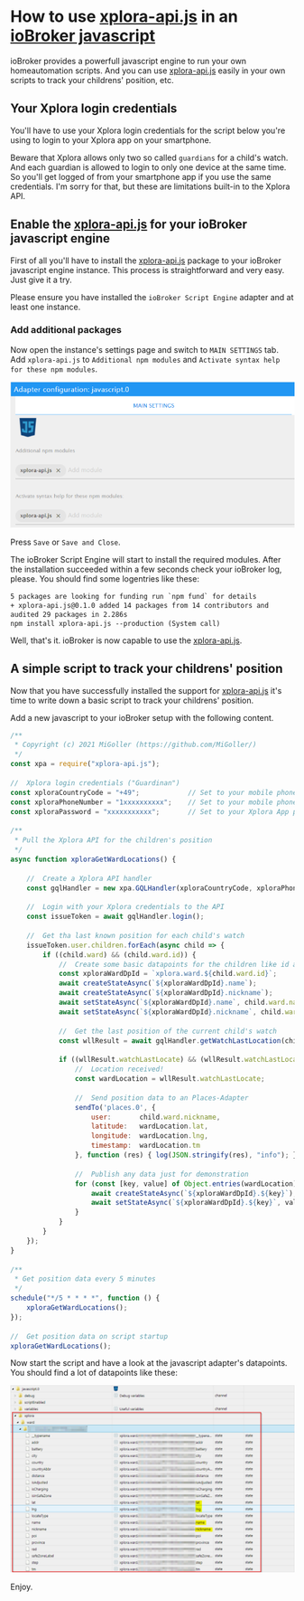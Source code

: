 # How to use [xplora-api.js](https://github.com/MiGoller/xplora-api.js) in an [ioBroker javascript](https://github.com/ioBroker/ioBroker.javascript)

ioBroker provides a powerfull javascript engine to run your own homeautomation scripts. And you can use [xplora-api.js](https://github.com/MiGoller/xplora-api.js) easily in your own scripts to track your childrens' position, etc.

## Your Xplora login credentials

You'll have to use your Xplora login credentials for the script below you're using to login to your Xplora app on your smartphone.

Beware that Xplora allows only two so called `guardians` for a child's watch. And each guardian is allowed to login to only one device at the same time. So you'll get logged of from your smartphone app if you use the same credentials. I'm sorry for that, but these are limitations built-in to the Xplora API.

## Enable the [xplora-api.js](https://github.com/MiGoller/xplora-api.js) for your ioBroker javascript engine

First of all you'll have to install the [xplora-api.js](https://github.com/MiGoller/xplora-api.js) package to your ioBroker javascript engine instance. This process is straightforward and very easy. Just give it a try.

Please ensure you have installed the `ioBroker Script Engine` adapter and at least one instance.

### Add additional packages

Now open the instance's settings page and switch to `MAIN SETTINGS` tab. Add `xplora-api.js` to `Additional npm modules` and `Activate syntax help for these npm modules`.

![ioBroker_script_engine-xplora-api_js-settings](./ioBroker_script_engine-xplora-api_js-settings.png)

Press `Save` or `Save and Close`.

The ioBroker Script Engine will start to install the required modules. After the installation succeeded within a few seconds check your ioBroker log, please. You should find some logentries like these:

``` log
5 packages are looking for funding run `npm fund` for details
+ xplora-api.js@0.1.0 added 14 packages from 14 contributors and audited 29 packages in 2.286s
npm install xplora-api.js --production (System call)
```

Well, that's it. ioBroker is now capable to use the [xplora-api.js](https://github.com/MiGoller/xplora-api.js).

## A simple script to track your childrens' position

Now that you have successfully installed the support for [xplora-api.js](https://github.com/MiGoller/xplora-api.js) it's time to write down a basic script to track your childrens' position.

Add a new javascript to your ioBroker setup with the following content.

``` javascript
/**
 * Copyright (c) 2021 MiGoller (https://github.com/MiGoller/)
 */
const xpa = require("xplora-api.js");

//  Xplora login credentials ("Guardinan")
const xploraCountryCode = "+49";            // Set to your mobile phonenumber's countrycode.
const xploraPhoneNumber = "1xxxxxxxxxx";    // Set to your mobile phonenumber without countrycode.
const xploraPassword = "xxxxxxxxxxx";       // Set to your Xplora App password.

/**
 * Pull the Xplora API for the children's position
 */
async function xploraGetWardLocations() {
    
    //  Create a Xplora API handler
    const gqlHandler = new xpa.GQLHandler(xploraCountryCode, xploraPhoneNumber, xploraPassword, "de-DE", "");

    //  Login with your Xplora credentials to the API
    const issueToken = await gqlHandler.login();

    //  Get tha last known position for each child's watch
    issueToken.user.children.forEach(async child => {
        if ((child.ward) && (child.ward.id)) {
            //  Create some basic datapoints for the children like id and name
            const xploraWardDpId = `xplora.ward.${child.ward.id}`;
            await createStateAsync(`${xploraWardDpId}.name`);
            await createStateAsync(`${xploraWardDpId}.nickname`);
            await setStateAsync(`${xploraWardDpId}.name`, child.ward.name);
            await setStateAsync(`${xploraWardDpId}.nickname`, child.ward.nickname);

            //  Get the last position of the current child's watch
            const wllResult = await gqlHandler.getWatchLastLocation(child.ward.id);

            if ((wllResult.watchLastLocate) && (wllResult.watchLastLocate.__typename == "Location")) {
                //  Location received!
                const wardLocation = wllResult.watchLastLocate;

                //  Send position data to an Places-Adapter
                sendTo('places.0', {
                    user:       child.ward.nickname, 
                    latitude:   wardLocation.lat, 
                    longitude:  wardLocation.lng, 
                    timestamp:  wardLocation.tm
                }, function (res) { log(JSON.stringify(res), "info"); });
                
                //  Publish any data just for demonstration
                for (const [key, value] of Object.entries(wardLocation)) {
                    await createStateAsync(`${xploraWardDpId}.${key}`);
                    await setStateAsync(`${xploraWardDpId}.${key}`, value);
                }
            }
        }
    });
}

/**
 * Get position data every 5 minutes
 */
schedule("*/5 * * * *", function () {
    xploraGetWardLocations();
});

//  Get position data on script startup
xploraGetWardLocations();

```

Now start the script and have a look at the javascript adapter's datapoints. You should find a lot of datapoints like these:

![ioBroker_script_engine-xplora-api_js-datapoints](./ioBroker_script_engine-xplora-api_js-datapoints.png)

Enjoy.
